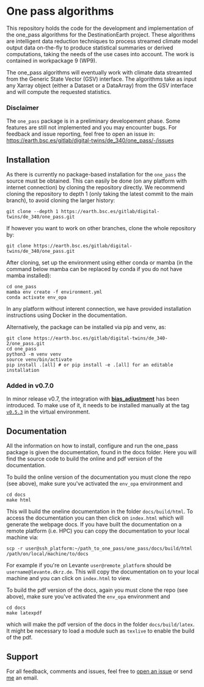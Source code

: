 # One pass algorithms

This repository holds the code for the development and implementation of the one_pass algorithms for the DestinationEarth project. These algorithms are intelligent data reduction techniques to process streamed climate model output data on-the-fly to produce statistical summaries or derived computations, taking the needs of the use cases into account. The work is contained in workpackage 9 (WP9).

The one_pass algorithms will eventually work with climate data streamted from the Generic State Vector (GSV) interface. The algorithms take as input any Xarray object (either a Dataset or a DataArray) from the GSV interface and will compute the requested statistics. 

### Disclaimer
The `one_pass` package is in a preliminary developement phase. Some features are still not implemented and you may encounter bugs. For feedback and issue reporting, feel free to open an issue in: https://earth.bsc.es/gitlab/digital-twins/de_340/one_pass/-/issues
 
## Installation
As there is currently no package-based installation for the `one_pass` the source must be obtained. This can easily be done (on any platform with internet connection) by cloning the repository directly. We recommend cloning the repository to depth 1 (only taking the latest commit to the main branch), to avoid cloning the larger history:

```
git clone --depth 1 https://earth.bsc.es/gitlab/digital-twins/de_340/one_pass.git

```
If however you want to work on other branches, clone the whole repository by: 

```
git clone https://earth.bsc.es/gitlab/digital-twins/de_340/one_pass.git

```
After cloning, set up the environment using either conda or mamba (in the command below mamba can be replaced by conda if you do not have mamba installed): 

```
cd one_pass
mamba env create -f environment.yml
conda activate env_opa

```
In any platform without interent connection, we have provided installation instructions using Docker in the documentation.

Alternatively, the package can be installed via pip and venv, as:

```
git clone https://earth.bsc.es/gitlab/digital-twins/de_340-2/one_pass.git
cd one_pass
python3 -m venv venv
source venv/bin/activate
pip install .[all] # or pip install -e .[all] for an editable installation 
```

### Added in v0.7.0

In minor release v0.7, the integration with [**bias_adjustment**](https://earth.bsc.es/gitlab/digital-twins/de_340-2/bias_adjustment) has been introduced. To make use of it, it needs to be installed manually at the tag [`v0.5.3`](https://earth.bsc.es/gitlab/digital-twins/de_340-2/bias_adjustment/-/tags/v0.5.3) in the virtual environment.

## Documentation 

All the information on how to install, configure and run the one_pass package is given the documentation, found in the docs folder. Here you will find the source code to build the online and pdf version of the documentation. 

To build the online version of the documentation you must clone the repo (see above), make sure you've activated the `env_opa` environment and 

```
cd docs
make html 

```
 
This will build the oneline documentation in the folder `docs/build/html`. To access the documentation you can then click on `index.html` which will generate the webpage docs. If you have built the documentation on a remote platform (i.e. HPC) you can copy the documentation to your local machine via: 

```
scp -r user@ssh_platform:~/path_to_one_pass/one_pass/docs/build/html /path/on/local/machine/to/docs

``` 
For example if you're on Levante `user@remote_platform` should be `username@levante.dkrz.de`. This will copy the documentation on to your local machine and you can click on `index.html` to view. 

To build the pdf version of the docs, again you must clone the repo (see above), make sure you've activated the `env_opa` environment and

```
cd docs
make latexpdf

```
which will make the pdf version of the docs in the folder `docs/build/latex`. It might be necessary to load a module such as `texlive` to enable the build of the pdf.

## Support

For all feedback, comments and issues, feel free to [open an issue](https://earth.bsc.es/gitlab/digital-twins/de_340-2/one_pass/-/issues) or send [me](https://www.bsc.es/alsina-ferrer-ivan) an email.
